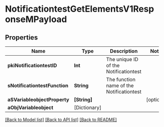 # NotificationtestGetElementsV1ResponseMPayload

## Properties
Name | Type | Description | Notes
------------ | ------------- | ------------- | -------------
**pkiNotificationtestID** | **Int** | The unique ID of the Notificationtest | 
**sNotificationtestFunction** | **String** | The function name of the Notificationtest | 
**aSVariableobjectProperty** | **[String]** |  | [optional] 
**aObjVariableobject** | [Dictionary] |  | 

[[Back to Model list]](../README.md#documentation-for-models) [[Back to API list]](../README.md#documentation-for-api-endpoints) [[Back to README]](../README.md)


